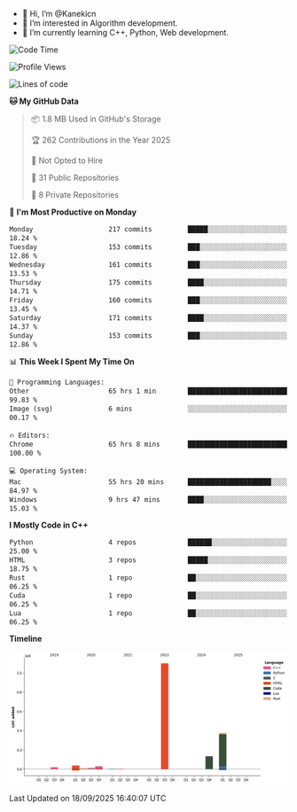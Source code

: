 - 👋 Hi, I’m @Kanekicn
- 👀 I’m interested in Algorithm development.
- 🌱 I’m currently learning C++, Python, Web development.

<!---
cotecsz/cotecsz is a ✨ special ✨ repository because its `README.md` (this file) appears on your GitHub profile.
You can click the Preview link to take a look at your changes.
--->

<!--START_SECTION:waka-->
![Code Time](http://img.shields.io/badge/Code%20Time-4%2C529%20hrs%2017%20mins-blue)

![Profile Views](http://img.shields.io/badge/Profile%20Views-9-blue)

![Lines of code](https://img.shields.io/badge/From%20Hello%20World%20I%27ve%20Written-1.7%20million%20lines%20of%20code-blue)

**🐱 My GitHub Data** 

> 📦 1.8 MB Used in GitHub's Storage 
 > 
> 🏆 262 Contributions in the Year 2025
 > 
> 🚫 Not Opted to Hire
 > 
> 📜 31 Public Repositories 
 > 
> 🔑 8 Private Repositories 
 > 
📅 **I'm Most Productive on Monday** 

```text
Monday                   217 commits         █████░░░░░░░░░░░░░░░░░░░░   18.24 % 
Tuesday                  153 commits         ███░░░░░░░░░░░░░░░░░░░░░░   12.86 % 
Wednesday                161 commits         ███░░░░░░░░░░░░░░░░░░░░░░   13.53 % 
Thursday                 175 commits         ████░░░░░░░░░░░░░░░░░░░░░   14.71 % 
Friday                   160 commits         ███░░░░░░░░░░░░░░░░░░░░░░   13.45 % 
Saturday                 171 commits         ████░░░░░░░░░░░░░░░░░░░░░   14.37 % 
Sunday                   153 commits         ███░░░░░░░░░░░░░░░░░░░░░░   12.86 % 
```


📊 **This Week I Spent My Time On** 

```text
💬 Programming Languages: 
Other                    65 hrs 1 min        █████████████████████████   99.83 % 
Image (svg)              6 mins              ░░░░░░░░░░░░░░░░░░░░░░░░░   00.17 % 

🔥 Editors: 
Chrome                   65 hrs 8 mins       █████████████████████████   100.00 % 

💻 Operating System: 
Mac                      55 hrs 20 mins      █████████████████████░░░░   84.97 % 
Windows                  9 hrs 47 mins       ████░░░░░░░░░░░░░░░░░░░░░   15.03 % 
```

**I Mostly Code in C++** 

```text
Python                   4 repos             ██████░░░░░░░░░░░░░░░░░░░   25.00 % 
HTML                     3 repos             █████░░░░░░░░░░░░░░░░░░░░   18.75 % 
Rust                     1 repo              ██░░░░░░░░░░░░░░░░░░░░░░░   06.25 % 
Cuda                     1 repo              ██░░░░░░░░░░░░░░░░░░░░░░░   06.25 % 
Lua                      1 repo              ██░░░░░░░░░░░░░░░░░░░░░░░   06.25 % 
```



**Timeline**

![Lines of Code chart](https://raw.githubusercontent.com/Kanekicn/Kanekicn/master/assets/bar_graph.png)


 Last Updated on 18/09/2025 16:40:07 UTC
<!--END_SECTION:waka-->

